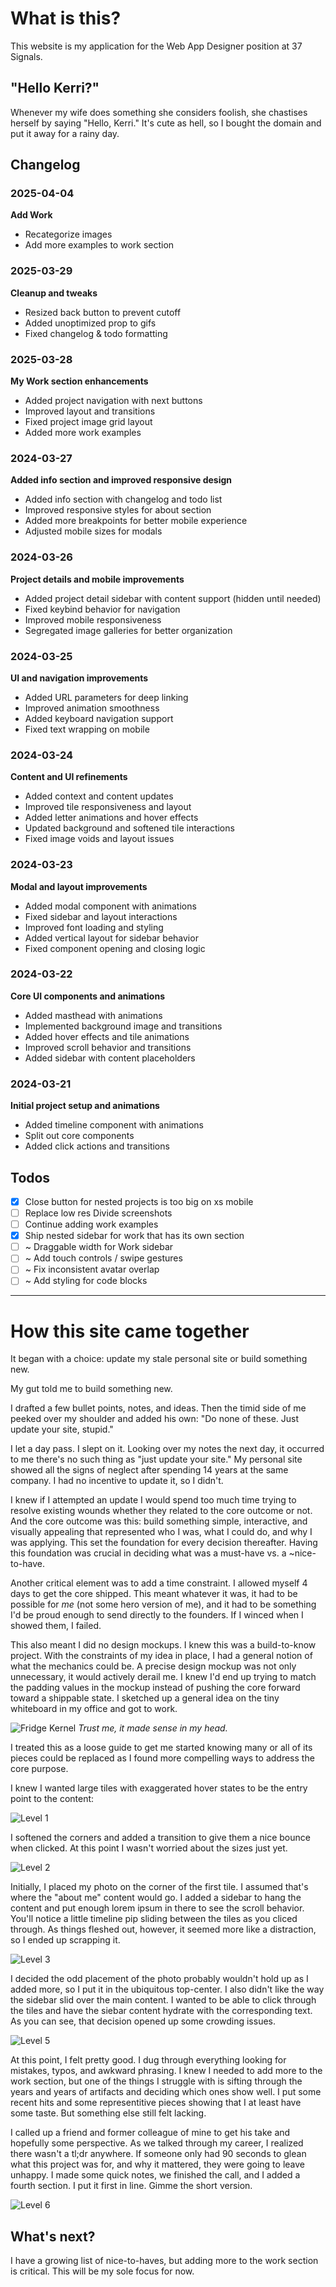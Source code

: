 # What is this?

This website is my application for the Web App Designer position at 37 Signals.

## "Hello Kerri?"

Whenever my wife does something she considers foolish, she chastises herself by saying "Hello, Kerri." It's cute as hell, so I bought the domain and put it away for a rainy day.

## Changelog

### 2025-04-04
**Add Work**
- Recategorize images
- Add more examples to work section

### 2025-03-29
**Cleanup and tweaks**
- Resized back button to prevent cutoff
- Added unoptimized prop to gifs
- Fixed changelog & todo formatting

### 2025-03-28
**My Work section enhancements**
- Added project navigation with next buttons
- Improved layout and transitions
- Fixed project image grid layout
- Added more work examples

### 2024-03-27
**Added info section and improved responsive design**
- Added info section with changelog and todo list
- Improved responsive styles for about section
- Added more breakpoints for better mobile experience
- Adjusted mobile sizes for modals

### 2024-03-26
**Project details and mobile improvements**
- Added project detail sidebar with content support (hidden until needed)
- Fixed keybind behavior for navigation
- Improved mobile responsiveness
- Segregated image galleries for better organization

### 2024-03-25
**UI and navigation improvements**
- Added URL parameters for deep linking
- Improved animation smoothness
- Added keyboard navigation support
- Fixed text wrapping on mobile

### 2024-03-24
**Content and UI refinements**
- Added context and content updates
- Improved tile responsiveness and layout
- Added letter animations and hover effects
- Updated background and softened tile interactions
- Fixed image voids and layout issues

### 2024-03-23
**Modal and layout improvements**
- Added modal component with animations
- Fixed sidebar and layout interactions
- Improved font loading and styling
- Added vertical layout for sidebar behavior
- Fixed component opening and closing logic

### 2024-03-22
**Core UI components and animations**
- Added masthead with animations
- Implemented background image and transitions
- Added hover effects and tile animations
- Improved scroll behavior and transitions
- Added sidebar with content placeholders

### 2024-03-21
**Initial project setup and animations**
- Added timeline component with animations
- Split out core components
- Added click actions and transitions

## Todos
- [x] Close button for nested projects is too big on xs mobile
- [ ] Replace low res Divide screenshots
- [ ] Continue adding work examples
- [x] Ship nested sidebar for work that has its own section
- [ ] ~ Draggable width for Work sidebar
- [ ] ~ Add touch controls / swipe gestures
- [ ] ~ Fix inconsistent avatar overlap
- [ ] ~ Add styling for code blocks

---

# How this site came together

It began with a choice: update my stale personal site or build something new. 

My gut told me to build something new.

I drafted a few bullet points, notes, and ideas. Then the timid side of me peeked over my shoulder and added his own: "Do none of these. Just update your site, stupid."

I let a day pass. I slept on it. Looking over my notes the next day, it occurred to me there's no such thing as "just update your site." My personal site showed all the signs of neglect after spending 14 years at the same company. I had no incentive to update it, so I didn't. 

I knew if I attempted an update I would spend too much time trying to resolve existing wounds whether they related to the core outcome or not. And the core outcome was this: build something simple, interactive, and visually appealing that represented who I was, what I could do, and why I was applying. This set the foundation for every decision thereafter. Having this foundation was crucial in deciding what was a must-have vs. a ~nice-to-have.

Another critical element was to add a time constraint. I allowed myself 4 days to get the core shipped. This meant whatever it was, it had to be possible for *me* (not some hero version of me), and it had to be something I'd be proud enough to send directly to the founders. If I winced when I showed them, I failed.

This also meant I did no design mockups. I knew this was a build-to-know project. With the constraints of my idea in place, I had a general notion of what the mechanics could be. A precise design mockup was not only unnecessary, it would actively derail me. I knew I'd end up trying to match the padding values in the mockup instead of pushing the core forward toward a shippable state. I sketched up a general idea on the tiny whiteboard in my office and got to work.

![Fridge Kernel](/public/images/about-this-site/fridge-kernel.jpg)
*Trust me, it made sense in my head.*

I treated this as a loose guide to get me started knowing many or all of its pieces could be replaced as I found more compelling ways to address the core purpose.

I knew I wanted large tiles with exaggerated hover states to be the entry point to the content:

![Level 1](/public/images/about-this-site/about-level-1.gif)

I softened the corners and added a transition to give them a nice bounce when clicked. At this point I wasn't worried about the sizes just yet.

![Level 2](/public/images/about-this-site/about-level-2.gif)

Initially, I placed my photo on the corner of the first tile. I assumed that's where the "about me" content would go. I added a sidebar to hang the content and put enough lorem ipsum in there to see the scroll behavior. You'll notice a little timeline pip sliding between the tiles as you cliced through. As things fleshed out, however, it seemed more like a distraction, so I ended up scrapping it.

![Level 3](/public/images/about-this-site/about-level-3.gif)

I decided the odd placement of the photo probably wouldn't hold up as I added more, so I put it in the ubiquitous top-center. I also didn't like the way the sidebar slid over the main content. I wanted to be able to click through the tiles and have the siebar content hydrate with the corresponding text. As you can see, that decision opened up some crowding issues.

![Level 5](/public/images/about-this-site/about-level-5.gif)

At this point, I felt pretty good. I dug through everything looking for mistakes, typos, and awkward phrasing. I knew I needed to add more to the work section, but one of the things I struggle with is sifting through the years and years of artifacts and deciding which ones show well. I put some recent hits and some representitive pieces showing that I at least have some taste. But something else still felt lacking.

I called up a friend and former colleague of mine to get his take and hopefully some perspective. As we talked through my career, I realized there wasn't a tl;dr anywhere. If someone only had 90 seconds to glean what this project was for, and why it mattered, they were going to leave unhappy. I made some quick notes, we finished the call, and I added a fourth section. I put it first in line. Gimme the short version.

![Level 6](/public/images/about-this-site/about-level-6.gif)

## What's next?

I have a growing list of nice-to-haves, but adding more to the work section is critical. This will be my sole focus for now.
